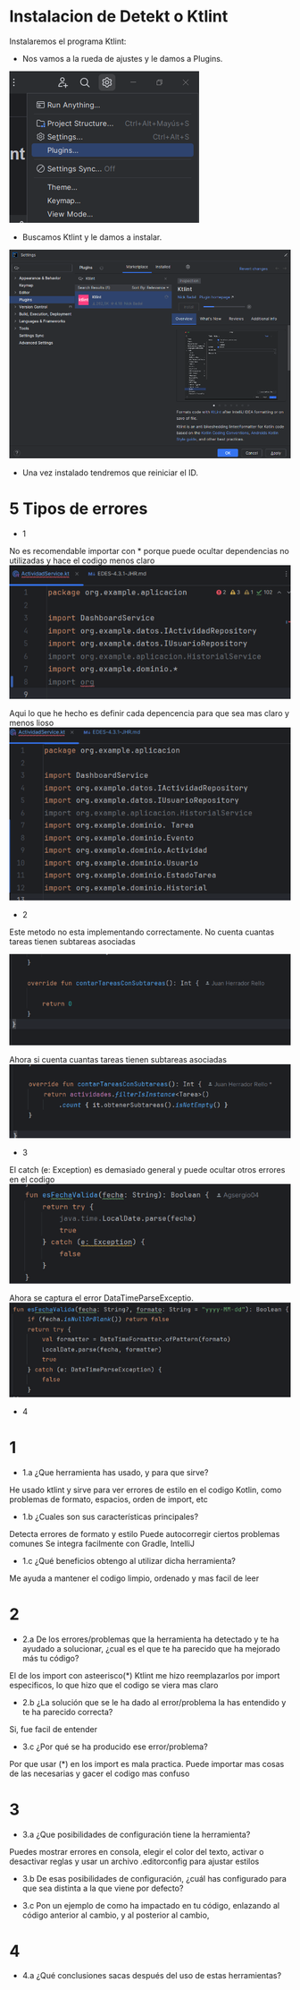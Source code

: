 # Instalacion de Detekt o Ktlint

Instalaremos el programa Ktlint:

- Nos vamos a la rueda de ajustes y le damos a Plugins.

![plugins.png](img%2Fplugins.png)

- Buscamos Ktlint y le damos a instalar.

![img.png](img/ktlint.png)

- Una vez instalado tendremos que reiniciar el ID.


# 5 Tipos de errores

- 1

No es recomendable importar con * porque puede ocultar dependencias no utilizadas y hace el codigo menos claro
![img.png](img/ActividadService.png)

Aqui lo que he hecho es definir cada depencencia para que sea mas claro y menos lioso
![img.png](img/ActividadServiceCorregida.png)

- 2

Este metodo no esta implementando correctamente. No cuenta cuantas tareas tienen subtareas asociadas

![img.png](img/ActividadRepositoryError.png)

Ahora si cuenta cuantas tareas tienen subtareas asociadas
![img.png](img/ActividadRepositoryCorregido.png)

- 3

El catch (e: Exception) es demasiado general y puede ocultar otros errores en el codigo
![img.png](UtilsError.png)

Ahora se captura el error DataTimeParseExceptio.
![img.png](UtilsCorregido.png)

- 4



# 1

- 1.a ¿Que herramienta has usado, y para que sirve?

He usado ktlint y sirve para ver errores de estilo en el codigo Kotlin, como problemas de formato, espacios, orden de import, etc

- 1.b ¿Cuales son sus características principales?

Detecta errores de formato y estilo
Puede autocorregir ciertos problemas comunes
Se integra facilmente con Gradle, IntelliJ

- 1.c ¿Qué beneficios obtengo al utilizar dicha herramienta?

Me ayuda a mantener el codigo limpio, ordenado y mas facil de leer

# 2

- 2.a De los errores/problemas que la herramienta ha detectado y te ha ayudado a solucionar, ¿cual es el que te ha parecido que ha mejorado más tu código?

El de los import con asteerisco(*) Ktlint me hizo reemplazarlos por import especificos, lo que hizo que el codigo se viera mas claro

- 2.b ¿La solución que se le ha dado al error/problema la has entendido y te ha parecido correcta?

Si, fue facil de entender

- 3.c ¿Por qué se ha producido ese error/problema?

Por que usar (*) en los import es mala practica. Puede importar mas cosas de las necesarias y gacer el codigo mas confuso

# 3

- 3.a ¿Que posibilidades de configuración tiene la herramienta?

Puedes mostrar errores en consola, elegir el color del texto, activar o desactivar reglas y usar un archivo .editorconfig para ajustar estilos

- 3.b De esas posibilidades de configuración, ¿cuál has configurado para que sea distinta a la que viene por defecto?



- 3.c Pon un ejemplo de como ha impactado en tu código, enlazando al código anterior al cambio, y al posterior al cambio,

# 4

- 4.a ¿Qué conclusiones sacas después del uso de estas herramientas?